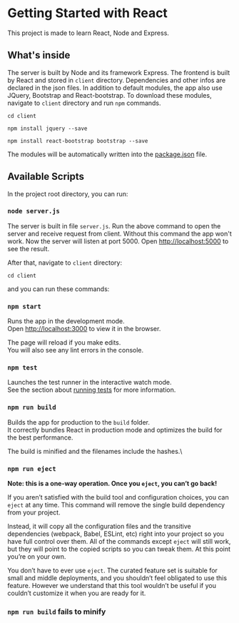 # Getting Started with React

This project is made to learn React, Node and Express.

## What's inside

The server is built by Node and its framework Express. The frontend is built by React and stored in `client` directory. Dependencies and other infos are declared in the json files. In addition to default modules, the app also use JQuery, Bootstrap and React-bootstrap. To download these modules, navigate to `client` directory and run `npm` commands.

`cd client`

`npm install jquery --save` 

`npm install react-bootstrap bootstrap --save`

The modules will be automatically written into the [package.json](package.json) file.

## Available Scripts

In the project root directory, you can run:

### `node server.js`

The server is built in file `server.js`. Run the above command to open the server and receive request from client. Without this command the app won't work. Now the server will listen at port 5000. Open [http://localhost:5000](http://localhost:5000/express_backend) to see the result.

After that, navigate to `client` directory:

`cd client`

and you can run these commands:

### `npm start`

Runs the app in the development mode.\
Open [http://localhost:3000](http://localhost:3000) to view it in the browser.

The page will reload if you make edits.\
You will also see any lint errors in the console.

### `npm test`

Launches the test runner in the interactive watch mode.\
See the section about [running tests](https://facebook.github.io/create-react-app/docs/running-tests) for more information.

### `npm run build`

Builds the app for production to the `build` folder.\
It correctly bundles React in production mode and optimizes the build for the best performance.

The build is minified and the filenames include the hashes.\

### `npm run eject`

**Note: this is a one-way operation. Once you `eject`, you can’t go back!**

If you aren’t satisfied with the build tool and configuration choices, you can `eject` at any time. This command will remove the single build dependency from your project.

Instead, it will copy all the configuration files and the transitive dependencies (webpack, Babel, ESLint, etc) right into your project so you have full control over them. All of the commands except `eject` will still work, but they will point to the copied scripts so you can tweak them. At this point you’re on your own.

You don’t have to ever use `eject`. The curated feature set is suitable for small and middle deployments, and you shouldn’t feel obligated to use this feature. However we understand that this tool wouldn’t be useful if you couldn’t customize it when you are ready for it.

### `npm run build` fails to minify